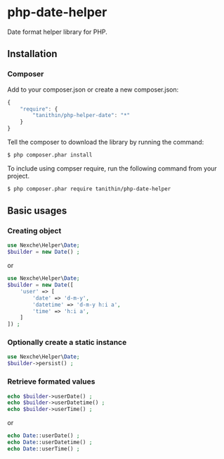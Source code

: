 # php-date-helper

Date format helper library for PHP.

## Installation

### Composer

Add to your composer.json or create a new composer.json:

```js
{
    "require": {
        "tanithin/php-helper-date": "*"
    }
}
```

Tell the composer to download the library by running the command:

```sh
$ php composer.phar install
```

To include using compser require, run the following command from your project.

```sh
$ php composer.phar require tanithin/php-date-helper
```

## Basic usages

### Creating object

```php
use Nexche\Helper\Date;
$builder = new Date() ;
```
or

```php
use Nexche\Helper\Date;
$builder = new Date([
    'user' => [
        'date' => 'd-m-y',
        'datetime' => 'd-m-y h:i a',
        'time' => 'h:i a',
    ]
]) ;
```

### Optionally create a static instance

```php
use Nexche\Helper\Date;
$builder->persist() ;
```

### Retrieve formated values

```php
echo $builder->userDate() ;
echo $builder->userDatetime() ;
echo $builder->userTime() ;
```

or

```php
echo Date::userDate() ;
echo Date::userDatetime() ;
echo Date::userTime() ;
```
